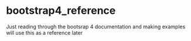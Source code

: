 # bootstrap4_reference
Just reading through the bootsrap 4 documentation and making examples will use this as a reference later

